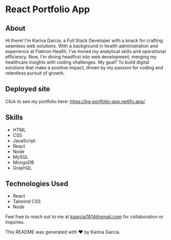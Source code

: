 
# React Portfolio App

## About

Hi there! I'm Karina Garcia, a Full Stack Developer with a knack for crafting seamless web solutions. With a background in health administration and experience at Flatiron Health, I've honed my analytical skills and operational efficiency. Now, I'm diving headfirst into web development, merging my healthcare insights with coding challenges. My goal? To build digital solutions that make a positive impact, driven by my passion for coding and relentless pursuit of growth.

## Deployed site
Click to see my portfolio here: https://kg-portfolio-app.netlify.app/

## Skills
- HTML
- CSS
- JavaScript
- React
- Node
- MySQL
- MongoDB
- GraphQL

## Technologies Used
- React
- Tailwind CSS
- Node

Feel free to reach out to me at kgarcia7814@gmail.com for collaboration or inquiries.

This README was generated with ❤️ by Karina Garcia.